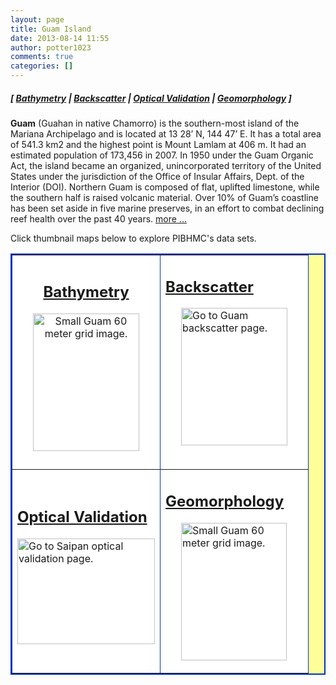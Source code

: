 ```yaml
---
layout: page
title: Guam Island
date: 2013-08-14 11:55
author: potter1023
comments: true
categories: []
---
```

<h5 class="no_margin-top">[ <a href="http://www.soest.hawaii.edu/pibhmc/cms/data-by-location/cnmi-guam/guam-island/bathymetry">Bathymetry</a> | <a href="http://www.soest.hawaii.edu/pibhmc/cms/data-by-location/cnmi-guam/guam-island/backscatter">Backscatter</a> | <a href="http://www.soest.hawaii.edu/pibhmc/cms/data-by-location/cnmi-guam/guam-island/optical">Optical Validation</a> | <a href="http://www.soest.hawaii.edu/pibhmc/cms/data-by-location/cnmi-guam/guam-island/geomorphology">Geomorphology</a> ]</h5>

<p><strong>Guam</strong> (Guahan in native Chamorro) is the southern-most island of the Mariana Archipelago and is located at 13 28&#8217; N, 144 47&#8217; E. It has a total area of 541.3 km2 and the highest point is Mount Lamlam at 406 m. It had an estimated population of 173,456 in 2007. In 1950 under the Guam Organic Act, the island became an organized, unincorporated territory of the United States under the jurisdiction of the Office of Insular Affairs, Dept. of the Interior (DOI). Northern Guam is composed of flat, uplifted limestone, while the southern half is raised volcanic material. Over 10% of Guam&#8217;s coastline has been set aside in five marine preserves, in an effort to combat declining reef health over the past 40 years. <a href="http://www.soest.hawaii.edu/pibhmc/cms/data-by-location/cnmi-guam/guam-island/">more ... </a></p>

<p>Click thumbnail maps below to explore PIBHMC's data sets. </p>

<table bgcolor="#ffff99" border="2" bordercolor="#0033bd" cellpadding="2" cellspacing="4" width="445">

<tbody>

<tr>

<td align="center" bgcolor="#ffffff" height="200" valign="middle" width="220">

<h2 class="no_margin-top"><a href="http://www.soest.hawaii.edu/pibhmc/cms/data-by-location/cnmi-guam/guam-island/bathymetry">Bathymetry</a></h2>

<a href="http://www.soest.hawaii.edu/pibhmc/cms/data-by-location/cnmi-guam/guam-island/bathymetry"><img src="http://www.soest.hawaii.edu/pibhmc/CNMI_images/Guam_60m_220.jpg" alt="Small Guam 60 meter grid image." title="Go to Guam bathymetry page." align="top" border="0" height="220" hspace="25" width="170" /></a></td>

<td bordercolor="#0066CC" bgcolor="#ffffff" height="200" width="220">

<h2 class="no_margin-top"><a href="http://www.soest.hawaii.edu/pibhmc/cms/data-by-location/cnmi-guam/guam-island/backscatter">Backscatter</a></h2>

<a href="http://www.soest.hawaii.edu/pibhmc/cms/data-by-location/cnmi-guam/guam-island/backscatter"><img src="http://www.soest.hawaii.edu/pibhmc/CNMI_images/guam-bs_220.jpg" alt="Go to Guam backscatter page." title="Go to Maro backscatter page." align="middle" border="0" height="220" hspace="25" vspace="0" width="170" /></a>

<h2 class="no_margin-top-deadlink"></h2>

</td>

</tr>

<tr>

<td bgcolor="#ffffff" height="220" valign="middle" width="220">

<h2 class="no_margin-top"><a href="http://www.soest.hawaii.edu/pibhmc/cms/data-by-location/cnmi-guam/guam-island/optical">Optical Validation</a></h2>

<a href="http://www.soest.hawaii.edu/pibhmc/cms/data-by-location/cnmi-guam/guam-island/optical"><img src="http://www.soest.hawaii.edu/pibhmc/CNMI_images/gua_toad_220px.jpg" alt="Go to Saipan optical validation page." title="Go to Saipan optical validation page." align="middle" border="0" height="169" hspace="0" vspace="0" width="220" /></a></td>

<td bgcolor="#ffffff" height="220" valign="middle" width="220">

<h2 class="no_margin-top-deadlink"><a href="http://www.soest.hawaii.edu/pibhmc/cms/data-by-location/cnmi-guam/guam-island/geomorphology">Geomorphology</a></h2>

<p class="no_margin-top"><a href="http://www.soest.hawaii.edu/pibhmc/cms/data-by-location/cnmi-guam/guam-island/geomorphology"><img src="http://www.soest.hawaii.edu/pibhmc/CNMI_images/gua-unspv-hardsoft-5m_220.jpg" alt="Small Guam 60 meter grid image." title="Go to Guam bathymetry page." align="top" border="0" height="220" hspace="25" width="169" /></a></p>

</td>

</tr>

</tbody>

</table>

<p>&nbsp;</p>

<p>&nbsp;</p>

<p>&nbsp;</p>

<p>&nbsp;</p>

<p>&nbsp;</p>

<p>&nbsp;</p>

<p>&nbsp;</p>

<p>&nbsp;</p>

<p>&nbsp;</p>

<p>&nbsp;</p>

<p>&nbsp;</p>

<p>&nbsp;</p>

<p>&nbsp;</p>

<p>&nbsp;</p>

<p>&nbsp;</p>
